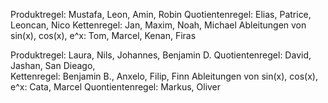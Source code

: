 
Produktregel: Mustafa, Leon, Amin, Robin
Quotientenregel: Elias, Patrice, Leoncan, Nico 
Kettenregel: Jan, Maxim, Noah, Michael
Ableitungen von sin(x), cos(x), e^x: Tom, Marcel, Kenan, Firas


Produktregel: Laura, Nils, Johannes, Benjamin D.
Quotientenregel: David, Jashan, San Dieago,     
Kettenregel: Benjamin B., Anxelo, Filip, Finn
Ableitungen von sin(x), cos(x), e^x: Cata, Marcel
Quontientenregel: Markus, Oliver   


